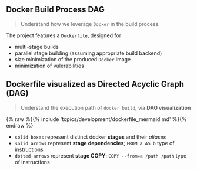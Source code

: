 ## Docker Build Process DAG

> Understand how we leverage `Docker` in the build process.

The project features a `Dockerfile`, designed for

- multi-stage builds
- parallel stage building (assuming appropriate build backend)
- size minimization of the produced `Docker` image
- minimization of vulerabilities

## Dockerfile visualized as Directed Acyclic Graph (DAG)

> Understand the execution path of `docker build`, via **DAG visualization**

{% raw %}{% include 'topics/development/dockerfile_mermaid.md' %}{% endraw %}

- `solid boxes` represent distinct docker **stages** and their *aliases*
- `solid arrows` represent **stage dependencies**; `FROM a AS b` type of instructions
- `dotted arrows` represent **stage COPY**: `COPY --from=a /path /path` type of instructions
